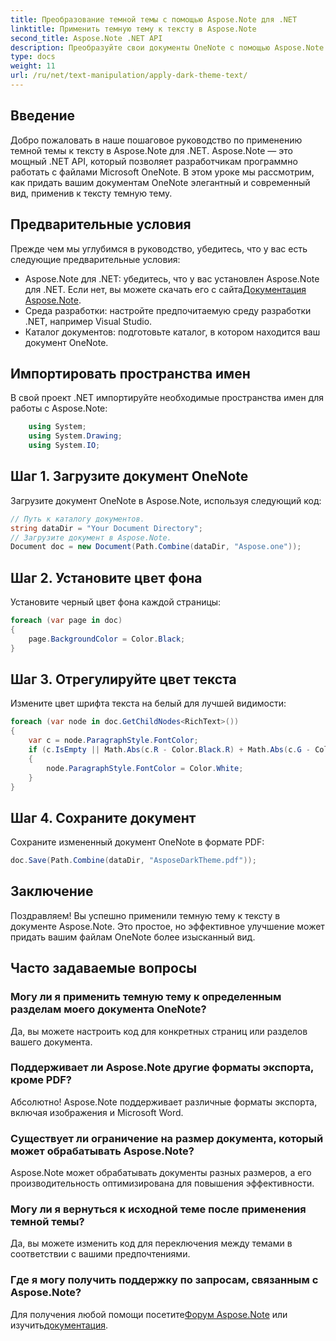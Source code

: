 ```yaml
---
title: Преобразование темной темы с помощью Aspose.Note для .NET
linktitle: Применить темную тему к тексту в Aspose.Note
second_title: Aspose.Note .NET API
description: Преобразуйте свои документы OneNote с помощью Aspose.Note для .NET! Легко примените гладкую темную тему. Загрузите сейчас и улучшите свои возможности ведения заметок.
type: docs
weight: 11
url: /ru/net/text-manipulation/apply-dark-theme-text/
---
```

## Введение
Добро пожаловать в наше пошаговое руководство по применению темной темы к тексту в Aspose.Note для .NET. Aspose.Note — это мощный .NET API, который позволяет разработчикам программно работать с файлами Microsoft OneNote. В этом уроке мы рассмотрим, как придать вашим документам OneNote элегантный и современный вид, применив к тексту темную тему.
## Предварительные условия
Прежде чем мы углубимся в руководство, убедитесь, что у вас есть следующие предварительные условия:
-  Aspose.Note для .NET: убедитесь, что у вас установлен Aspose.Note для .NET. Если нет, вы можете скачать его с сайта[Документация Aspose.Note](https://reference.aspose.com/note/net/).
- Среда разработки: настройте предпочитаемую среду разработки .NET, например Visual Studio.
- Каталог документов: подготовьте каталог, в котором находится ваш документ OneNote.
## Импортировать пространства имен
В свой проект .NET импортируйте необходимые пространства имен для работы с Aspose.Note:
```csharp
    using System;
    using System.Drawing;
    using System.IO;
```
## Шаг 1. Загрузите документ OneNote
Загрузите документ OneNote в Aspose.Note, используя следующий код:
```csharp
// Путь к каталогу документов.
string dataDir = "Your Document Directory";
// Загрузите документ в Aspose.Note.
Document doc = new Document(Path.Combine(dataDir, "Aspose.one"));
```
## Шаг 2. Установите цвет фона
Установите черный цвет фона каждой страницы:
```csharp
foreach (var page in doc)
{
    page.BackgroundColor = Color.Black;
}
```
## Шаг 3. Отрегулируйте цвет текста
Измените цвет шрифта текста на белый для лучшей видимости:
```csharp
foreach (var node in doc.GetChildNodes<RichText>())
{
    var c = node.ParagraphStyle.FontColor;
    if (c.IsEmpty || Math.Abs(c.R - Color.Black.R) + Math.Abs(c.G - Color.Black.G) + Math.Abs(c.B - Color.Black.B) <= 30)
    {
        node.ParagraphStyle.FontColor = Color.White;
    }
}
```
## Шаг 4. Сохраните документ
Сохраните измененный документ OneNote в формате PDF:
```csharp
doc.Save(Path.Combine(dataDir, "AsposeDarkTheme.pdf"));
```
## Заключение
Поздравляем! Вы успешно применили темную тему к тексту в документе Aspose.Note. Это простое, но эффективное улучшение может придать вашим файлам OneNote более изысканный вид.
## Часто задаваемые вопросы
### Могу ли я применить темную тему к определенным разделам моего документа OneNote?
Да, вы можете настроить код для конкретных страниц или разделов вашего документа.
### Поддерживает ли Aspose.Note другие форматы экспорта, кроме PDF?
Абсолютно! Aspose.Note поддерживает различные форматы экспорта, включая изображения и Microsoft Word.
### Существует ли ограничение на размер документа, который может обрабатывать Aspose.Note?
Aspose.Note может обрабатывать документы разных размеров, а его производительность оптимизирована для повышения эффективности.
### Могу ли я вернуться к исходной теме после применения темной темы?
Да, вы можете изменить код для переключения между темами в соответствии с вашими предпочтениями.
### Где я могу получить поддержку по запросам, связанным с Aspose.Note?
 Для получения любой помощи посетите[Форум Aspose.Note](https://forum.aspose.com/c/note/28) или изучить[документация](https://reference.aspose.com/note/net/).